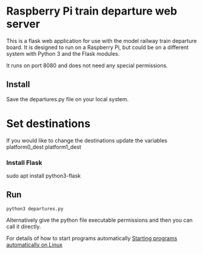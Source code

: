 # Raspberry Pi train departure web server

This is a flask web application for use with the model railway train departure board. It is designed to run on a Raspberry Pi, but could be on a different system with Python 3 and the Flask modules.

It runs on port 8080 and does not need any special permissions.

## Install

Save the departures.py file on your local system.

# Set destinations

If you would like to change the destinations update the variables
    platform0_dest
    platform1_dest

### Install Flask
sudo apt install python3-flask


## Run
    python3 departures.py

Alternatively give the python file executable permissions and then you can call it directly. 

For details of how to start programs automatically 
[Starting programs automatically on Linux](http://www.penguintutor.com/linux/startup)